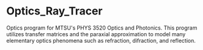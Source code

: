 # Optics_Ray_Tracer
Optics program for MTSU's PHYS 3520 Optics and Photonics.
This program utilizes transfer matrices and the paraxial approximation to model many elementary optics phenomena such as refraction, difraction, and reflection.
